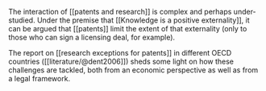 The interaction of [[patents and research]] is complex and perhaps under-studied. Under the premise that [[Knowledge is a positive externality]], it can be argued that [[patents]] limit the extent of that externality (only to those who can sign a licensing deal, for example). 

The report on [[research exceptions for patents]] in different OECD countries ([[literature/@dent2006]]) sheds some light on how these challenges are tackled, both from an economic perspective as well as from a legal framework. 